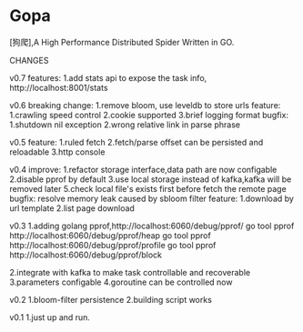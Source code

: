 # Gopa #
[狗爬],A High Performance Distributed  Spider Written in GO.

CHANGES

v0.7
features:
1.add stats api to expose the task info, http://localhost:8001/stats

v0.6
breaking change:
1.remove bloom, use leveldb to store urls
feature:
1.crawling speed control
2.cookie supported
3.brief logging format
bugfix:
1.shutdown nil exception
2.wrong relative link in parse phrase


v0.5
feature:
1.ruled fetch
2.fetch/parse offset can be persisted and reloadable
3.http console

v0.4
improve:
1.refactor storage interface,data path are now configable
2.disable pprof by default
3.use local storage instead of kafka,kafka will be removed later
5.check local file's exists first before fetch the remote page
bugfix:
resolve memory leak caused by sbloom filter
feature:
1.download by url template
2.list page download

v0.3
1.adding golang pprof,http://localhost:6060/debug/pprof/
    go tool pprof http://localhost:6060/debug/pprof/heap
    go tool pprof http://localhost:6060/debug/pprof/profile
    go tool pprof http://localhost:6060/debug/pprof/block

2.integrate with kafka to make task controllable and recoverable
3.parameters configable
4.goroutine can be controlled now


v0.2
1.bloom-filter persistence
2.building script works

v0.1
1.just up and run.


